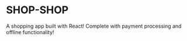 # SHOP-SHOP

A shopping app built with React! Complete with payment processing and offline functionality!
